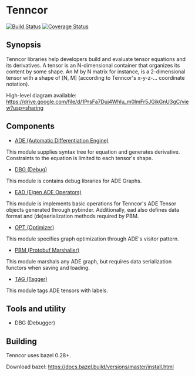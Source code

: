 # Tenncor
[![Build Status](https://travis-ci.org/mingkaic/tenncor.svg?branch=master)](https://travis-ci.org/mingkaic/tenncor)
[![Coverage Status](https://coveralls.io/repos/github/mingkaic/tenncor/badge.svg?branch=master)](https://coveralls.io/github/mingkaic/tenncor?branch=master)

## Synopsis

Tenncor libraries help developers build and evaluate tensor equations and its derivatives.
A tensor is an N-dimensional container that organizes its content by some shape. An M by N matrix for instance, is a 2-dimensional tensor with a shape of [N, M] (according to Tenncor's x-y-z-... coordinate notation).

High-level diagram available: https://drive.google.com/file/d/1PrsFa7Duj4Whlu_m0lmFr5JGikGnU3gC/view?usp=sharing

## Components

- [ADE (Automatic Differentiation Engine)](ade/README_ADE.md)

This module supplies syntax tree for equation and generates derivative.
Constraints to the equation is limited to each tensor's shape.

- [DBG (Debug)](ead/README_DBG.md)

This module is contains debug libraries for ADE Graphs.

- [EAD (Eigen ADE Operators)](ead/README_EAD.md)

This module is implements basic operations for Tenncor's ADE Tensor objects generated through pybinder.
Additionally, ead also defines data format and (de)serialization methods required by PBM.

- [OPT (Optimizer)](opt/README_OPT.md)

This module specifies graph optimization through ADE's visitor pattern.

- [PBM (Protobuf Marshaller)](pbm/README_PBM.md)

This module marshals any ADE graph, but requires data serialization functors when saving and loading.

- [TAG (Tagger)](tag/README_TAG.md)

This module tags ADE tensors with labels.

## Tools and utility

- DBG (Debugger)

## Building

Tenncor uses bazel 0.28+.

Download bazel: https://docs.bazel.build/versions/master/install.html
